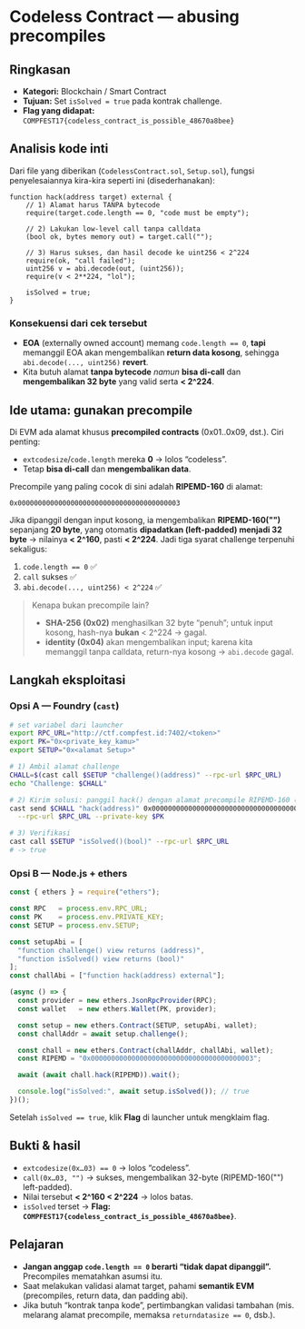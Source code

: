 # Codeless Contract — abusing precompiles

## Ringkasan

* **Kategori:** Blockchain / Smart Contract
* **Tujuan:** Set `isSolved = true` pada kontrak challenge.
* **Flag yang didapat:** `COMPFEST17{codeless_contract_is_possible_48670a8bee}`

## Analisis kode inti

Dari file yang diberikan (`CodelessContract.sol`, `Setup.sol`), fungsi penyelesaiannya kira-kira seperti ini (disederhanakan):

```solidity
function hack(address target) external {
    // 1) Alamat harus TANPA bytecode
    require(target.code.length == 0, "code must be empty");

    // 2) Lakukan low-level call tanpa calldata
    (bool ok, bytes memory out) = target.call("");

    // 3) Harus sukses, dan hasil decode ke uint256 < 2^224
    require(ok, "call failed");
    uint256 v = abi.decode(out, (uint256));
    require(v < 2**224, "lol");

    isSolved = true;
}
```

### Konsekuensi dari cek tersebut

* **EOA** (externally owned account) memang `code.length == 0`, **tapi** memanggil EOA akan mengembalikan **return data kosong**, sehingga `abi.decode(..., uint256)` **revert**.
* Kita butuh alamat **tanpa bytecode** *namun* **bisa di-call** dan **mengembalikan 32 byte** yang valid serta **< 2^224**.

## Ide utama: gunakan **precompile**

Di EVM ada alamat khusus **precompiled contracts** (0x01..0x09, dst.). Ciri penting:

* `extcodesize`/`code.length` mereka **0** → lolos “codeless”.
* Tetap **bisa di-call** dan **mengembalikan data**.

Precompile yang paling cocok di sini adalah **RIPEMD-160** di alamat:

```
0x0000000000000000000000000000000000000003
```

Jika dipanggil dengan input kosong, ia mengembalikan **RIPEMD-160("")** sepanjang **20 byte**, yang otomatis **dipadatkan (left-padded) menjadi 32 byte** → nilainya **< 2^160**, pasti **< 2^224**.
Jadi tiga syarat challenge terpenuhi sekaligus:

1. `code.length == 0` ✅
2. `call` sukses ✅
3. `abi.decode(..., uint256) < 2^224` ✅

> Kenapa bukan precompile lain?
>
> * **SHA-256 (0x02)** menghasilkan 32 byte “penuh”; untuk input kosong, hash-nya **bukan** < 2^224 → gagal.
> * **identity (0x04)** akan mengembalikan input; karena kita memanggil tanpa calldata, return-nya kosong → `abi.decode` gagal.

## Langkah eksploitasi

### Opsi A — Foundry (`cast`)

```bash
# set variabel dari launcher
export RPC_URL="http://ctf.compfest.id:7402/<token>"
export PK="0x<private_key_kamu>"
export SETUP="0x<alamat Setup>"

# 1) Ambil alamat challenge
CHALL=$(cast call $SETUP "challenge()(address)" --rpc-url $RPC_URL)
echo "Challenge: $CHALL"

# 2) Kirim solusi: panggil hack() dengan alamat precompile RIPEMD-160 (0x...03)
cast send $CHALL "hack(address)" 0x0000000000000000000000000000000000000003 \
  --rpc-url $RPC_URL --private-key $PK

# 3) Verifikasi
cast call $SETUP "isSolved()(bool)" --rpc-url $RPC_URL
# -> true
```

### Opsi B — Node.js + ethers

```js
const { ethers } = require("ethers");

const RPC   = process.env.RPC_URL;
const PK    = process.env.PRIVATE_KEY;
const SETUP = process.env.SETUP;

const setupAbi = [
  "function challenge() view returns (address)",
  "function isSolved() view returns (bool)"
];
const challAbi = ["function hack(address) external"];

(async () => {
  const provider = new ethers.JsonRpcProvider(RPC);
  const wallet   = new ethers.Wallet(PK, provider);

  const setup = new ethers.Contract(SETUP, setupAbi, wallet);
  const challAddr = await setup.challenge();

  const chall = new ethers.Contract(challAddr, challAbi, wallet);
  const RIPEMD = "0x0000000000000000000000000000000000000003";

  await (await chall.hack(RIPEMD)).wait();

  console.log("isSolved:", await setup.isSolved()); // true
})();
```

Setelah `isSolved == true`, klik **Flag** di launcher untuk mengklaim flag.

## Bukti & hasil

* `extcodesize(0x…03) == 0` → lolos “codeless”.
* `call(0x…03, "")` → sukses, mengembalikan 32-byte (RIPEMD-160("") left-padded).
* Nilai tersebut **< 2^160 < 2^224** → lolos batas.
* `isSolved` terset → **Flag: `COMPFEST17{codeless_contract_is_possible_48670a8bee}`**.

## Pelajaran

* **Jangan anggap `code.length == 0` berarti “tidak dapat dipanggil”.** Precompiles mematahkan asumsi itu.
* Saat melakukan validasi alamat target, pahami **semantik EVM** (precompiles, return data, dan padding abi).
* Jika butuh “kontrak tanpa kode”, pertimbangkan validasi tambahan (mis. melarang alamat precompile, memaksa `returndatasize == 0`, dsb.).
